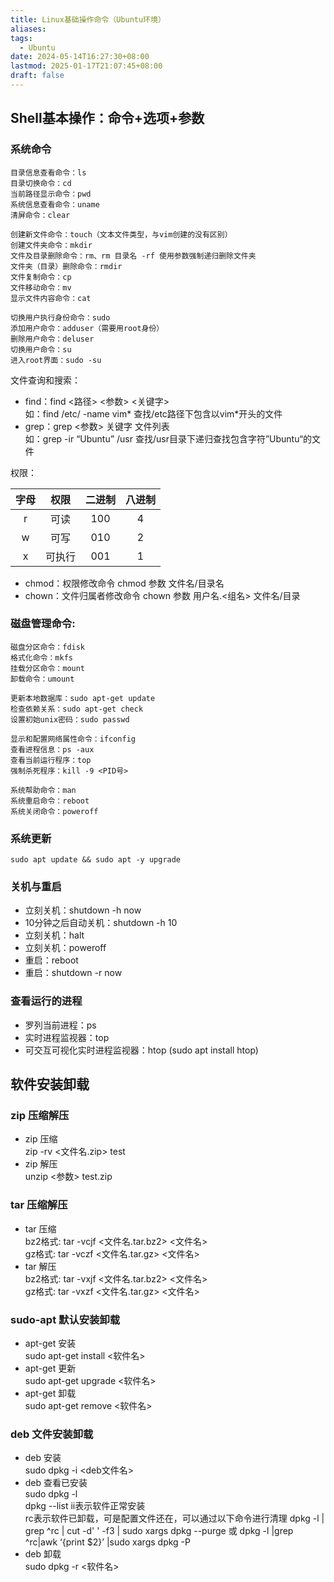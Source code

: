 ```yaml
---
title: Linux基础操作命令（Ubuntu环境）
aliases: 
tags:
  - Ubuntu
date: 2024-05-14T16:27:30+08:00
lastmod: 2025-01-17T21:07:45+08:00
draft: false
---
```


## Shell基本操作：命令+选项+参数
### 系统命令
    目录信息查看命令：ls  
    目录切换命令：cd  
    当前路径显示命令：pwd  
    系统信息查看命令：uname  
    清屏命令：clear  

    创建新文件命令：touch（文本文件类型，与vim创建的没有区别）  
    创建文件夹命令：mkdir  
    文件及目录删除命令：rm、rm 目录名 -rf 使用参数强制递归删除文件夹  
    文件夹（目录）删除命令：rmdir  
    文件复制命令：cp  
    文件移动命令：mv  
    显示文件内容命令：cat  

    切换用户执行身份命令：sudo  
    添加用户命令：adduser（需要用root身份）  
    删除用户命令：deluser  
    切换用户命令：su  
    进入root界面：sudo -su  

文件查询和搜索：  

- find：find <路径> <参数> <关键字>  
如：find /etc/ -name vim* 查找/etc路径下包含以vim*开头的文件  
- grep：grep <参数> 关键字 文件列表  
如：grep -ir “Ubuntu” /usr 查找/usr目录下递归查找包含字符”Ubuntu“的文件  

权限：

| 字母 | 权限 | 二进制 | 八进制 |
|:---:|:---: |:-----: |:----: |
|  r  | 可读  | 100   |    4  |
|  w  | 可写  | 010   |   2   |
|  x  | 可执行 | 001  |   1   |

- chmod：权限修改命令
  chmod 参数 文件名/目录名
- chown：文件归属者修改命令
  chown   参数   用户名.<组名>   文件名/目录  

### 磁盘管理命令:

    磁盘分区命令：fdisk
    格式化命令：mkfs  
    挂载分区命令：mount  
    卸载命令：umount  

    更新本地数据库：sudo apt-get update
    检查依赖关系：sudo apt-get check
    设置初始unix密码：sudo passwd

    显示和配置网络属性命令：ifconfig
    查看进程信息：ps -aux
    查看当前运行程序：top
    强制杀死程序：kill -9 <PID号>

    系统帮助命令：man
    系统重启命令：reboot
    系统关闭命令：poweroff

### 系统更新
    sudo apt update && sudo apt -y upgrade

### 关机与重启
- 立刻关机：shutdown -h now
- 10分钟之后自动关机：shutdown -h 10
- 立刻关机：halt
- 立刻关机：poweroff
- 重启：reboot
- 重启：shutdown -r now

### 查看运行的进程
- 罗列当前进程：ps
- 实时进程监视器：top
- 可交互可视化实时进程监视器：htop (sudo apt install htop)

## 软件安装卸载
### zip 压缩解压
- zip 压缩  
    zip -rv <文件名.zip> test
- zip 解压  
    unzip <参数> test.zip
### tar 压缩解压
- tar 压缩  
    bz2格式: tar -vcjf <文件名.tar.bz2> <文件名>  
    gz格式: tar -vczf <文件名.tar.gz> <文件名>  
- tar 解压  
    bz2格式: tar -vxjf <文件名.tar.bz2> <文件名>  
    gz格式: tar -vxzf <文件名.tar.gz> <文件名>  
### sudo-apt 默认安装卸载
- apt-get 安装  
    sudo apt-get install <软件名>  
- apt-get 更新  
    sudo apt-get upgrade <软件名>  
- apt-get 卸载  
    sudo apt-get remove <软件名>  

### deb 文件安装卸载
- deb 安装  
    sudo dpkg -i <deb文件名>  
- deb 查看已安装  
    sudo dpkg -l  
    dpkg --list
    ii表示软件正常安装  
    rc表示软件已卸载，可是配置文件还在，可以通过以下命令进行清理
        dpkg -l | grep ^rc | cut -d' ' -f3 | sudo xargs dpkg --purge 或
        dpkg -l |grep ^rc|awk ‘{print $2}’ |sudo xargs dpkg -P
- deb 卸载  
    sudo dpkg -r <软件名>

